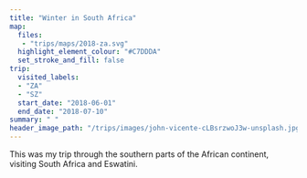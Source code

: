 ```yaml
---
title: "Winter in South Africa"
map:
  files:
   - "trips/maps/2018-za.svg"
  highlight_element_colour: "#C7DDDA"
  set_stroke_and_fill: false
trip:
  visited_labels:
  - "ZA"
  - "SZ"
  start_date: "2018-06-01"
  end_date: "2018-07-10"
summary: " "
header_image_path: "/trips/images/john-vicente-cLBsrzwoJ3w-unsplash.jpg"
---
```


This was my trip through the southern parts of the African continent, visiting South Africa and Eswatini.

